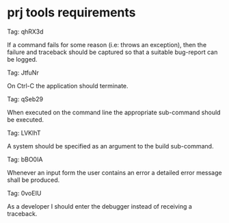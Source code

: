 <!--
     eChronos Real-Time Operating System
     Copyright (c) 2017, Commonwealth Scientific and Industrial Research
     Organisation (CSIRO) ABN 41 687 119 230.

     All rights reserved. CSIRO is willing to grant you a licence to the eChronos
     real-time operating system under the terms of the CSIRO_BSD_MIT license. See
     the file LICENSE_CSIRO_BSD for details.

     @TAG(CSIRO_BSD_MIT)
-->
prj tools requirements
======================

Tag: qhRX3d

If a command fails for some reason (i.e: throws an exception), then the failure and traceback should be captured so that a suitable bug-report can be logged.


Tag: JtfuNr

On Ctrl-C the application should terminate.


Tag: qSeb29

When executed on the command line the appropriate sub-command should be executed.


Tag: LVKIhT

A system should be specified as an argument to the build sub-command.


Tag: bBO0IA

Whenever an input form the user contains an error a detailed error message shall be produced.


Tag: 0voEIU

As a developer I should enter the debugger instead of receiving a traceback.
